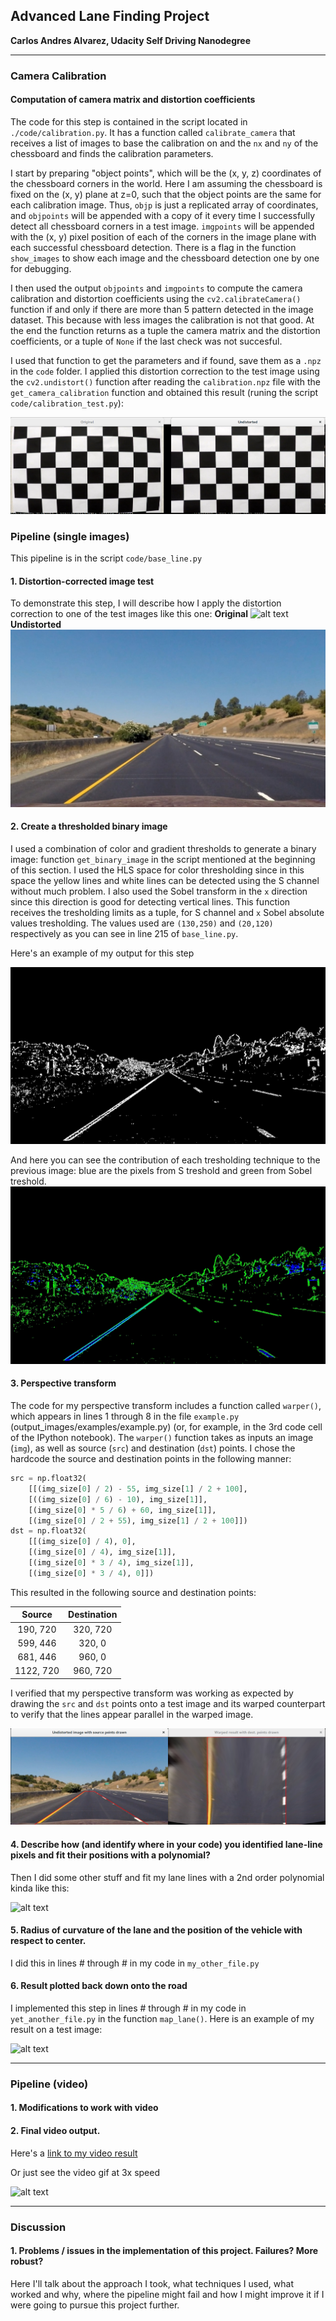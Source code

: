 ## Advanced Lane Finding Project

**Carlos Andres Alvarez, Udacity Self Driving Nanodegree**


[//]: # (Image References)

[image1]: ./output_images/cal_check.png "Undistorted"
[image2a]: ./test_images/straight_lines1.jpg "Road Transformed"
[image2b]: ./output_images/undistorted.jpg "Road UndisTransformed"
[image3a]: ./output_images/gray_binary.jpg "Binary Example"
[image3b]: ./output_images/color_binary.jpg "Binary Example2"
[image4]: ./output_images/srcwarped.png "Warp Example"
[image5]: ./examples/color_fit_lines.jpg "Fit Visual"
[image6]: ./examples/example_output.jpg "Output"
[video1]: ./project_video.mp4 "Video"

[videogif]: https://raw.githubusercontent.com/charlielito/CarND-Advanced-Lane-Lines/master/project_video_result.gif "S"

---

### Camera Calibration

#### Computation of camera matrix and distortion coefficients

The code for this step is contained in the script located in `./code/calibration.py`. It has a function called `calibrate_camera` that receives a list of images to base the calibration on and the `nx` and `ny` of the chessboard and finds the calibration parameters.

I start by preparing "object points", which will be the (x, y, z) coordinates of the chessboard corners in the world. Here I am assuming the chessboard is fixed on the (x, y) plane at z=0, such that the object points are the same for each calibration image.  Thus, `objp` is just a replicated array of coordinates, and `objpoints` will be appended with a copy of it every time I successfully detect all chessboard corners in a test image.  `imgpoints` will be appended with the (x, y) pixel position of each of the corners in the image plane with each successful chessboard detection. There is a flag in the function  `show_images` to show each image and the chessboard detection one by one for debugging.

I then used the output `objpoints` and `imgpoints` to compute the camera calibration and distortion coefficients using the `cv2.calibrateCamera()` function if and only if there are more than 5 pattern detected in the image dataset. This because with less images the calibration is not that good. At the end the function returns as a tuple the camera matrix and the distortion coefficients, or a tuple of `None` if the last check was not succesful.

I used that function to get the parameters and if found, save them as a `.npz` in the `code` folder. I applied this distortion correction to the test image using the `cv2.undistort()` function after reading the `calibration.npz` file with the `get_camera_calibration` function and obtained this result (runing the script `code/calibration_test.py`): 

![alt text][image1]

### Pipeline (single images)

This pipeline is in the script `code/base_line.py`

#### 1. Distortion-corrected image test

To demonstrate this step, I will describe how I apply the distortion correction to one of the test images like this one:
**Original**
![alt text][image2a]
**Undistorted**
![alt text][image2b]


#### 2. Create a thresholded binary image

I used a combination of color and gradient thresholds to generate a binary image: function `get_binary_image` in the script mentioned at the beginning of this section. I used the HLS space for color thresholding since in this space the yellow lines and white lines can be detected using the S channel without much problem. I also used the Sobel transform in the `x` direction since this direction is good for detecting vertical lines. This function receives the tresholding limits as a tuple, for S channel and `x` Sobel absolute values tresholding. The values used are `(130,250)` and `(20,120)` respectively as you can see in line 215 of `base_line.py`.

Here's an example of my output for this step

![alt text][image3a]

And here you can see the contribution of each tresholding technique to the previous image: blue are the pixels from S treshold and green from Sobel treshold.
![alt text][image3b]


#### 3. Perspective transform

The code for my perspective transform includes a function called `warper()`, which appears in lines 1 through 8 in the file `example.py` (output_images/examples/example.py) (or, for example, in the 3rd code cell of the IPython notebook).  The `warper()` function takes as inputs an image (`img`), as well as source (`src`) and destination (`dst`) points.  I chose the hardcode the source and destination points in the following manner:

```python
src = np.float32(
    [[(img_size[0] / 2) - 55, img_size[1] / 2 + 100],
    [((img_size[0] / 6) - 10), img_size[1]],
    [(img_size[0] * 5 / 6) + 60, img_size[1]],
    [(img_size[0] / 2 + 55), img_size[1] / 2 + 100]])
dst = np.float32(
    [[(img_size[0] / 4), 0],
    [(img_size[0] / 4), img_size[1]],
    [(img_size[0] * 3 / 4), img_size[1]],
    [(img_size[0] * 3 / 4), 0]])
```


This resulted in the following source and destination points:

| Source        | Destination   | 
|:-------------:|:-------------:| 
| 190, 720      | 320, 720      | 
| 599, 446      | 320, 0        |
| 681, 446      | 960, 0        |
| 1122, 720     | 960, 720      |

I verified that my perspective transform was working as expected by drawing the `src` and `dst` points onto a test image and its warped counterpart to verify that the lines appear parallel in the warped image.

![alt text][image4]

#### 4. Describe how (and identify where in your code) you identified lane-line pixels and fit their positions with a polynomial?

Then I did some other stuff and fit my lane lines with a 2nd order polynomial kinda like this:

![alt text][image5]

#### 5. Radius of curvature of the lane and the position of the vehicle with respect to center.

I did this in lines # through # in my code in `my_other_file.py`

#### 6. Result plotted back down onto the road

I implemented this step in lines # through # in my code in `yet_another_file.py` in the function `map_lane()`.  Here is an example of my result on a test image:

![alt text][image6]

---

### Pipeline (video)

#### 1. Modifications to work with video


#### 2. Final video output.

Here's a [link to my video result](./output.mp4)

Or just see the video gif at 3x speed

![alt text][videogif]

---

### Discussion

#### 1. Problems / issues in the implementation of this project. Failures? More robust?

Here I'll talk about the approach I took, what techniques I used, what worked and why, where the pipeline might fail and how I might improve it if I were going to pursue this project further.  
